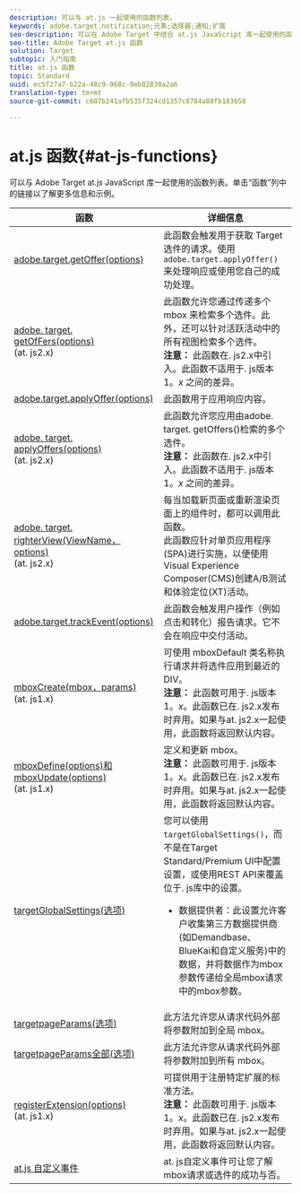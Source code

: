 ```yaml
---
description: 可以与 at.js 一起使用的函数列表。
keywords: adobe.target.notification;元素;选择器;通知;扩展
seo-description: 可以在 Adobe Target 中结合 at.js JavaScript 库一起使用的函数列表。
seo-title: Adobe Target at.js 函数
solution: Target
subtopic: 入门指南
title: at.js 函数
topic: Standard
uuid: ec5f27a7-b22a-48c9-968c-9eb02830a2a6
translation-type: tm+mt
source-git-commit: c607b241afb535f324cd1357c8784a88fb183658

---
```



# at.js 函数{#at-js-functions}

可以与 Adobe Target at.js JavaScript 库一起使用的函数列表。单击“函数”列中的链接以了解更多信息和示例。

| 函数 | 详细信息 |
| --- | --- | 
| [adobe.target.getOffer(options)](/help/c-implementing-target/c-implementing-target-for-client-side-web/adobe-target-getoffer.md) | 此函数会触发用于获取 Target 选件的请求。使用 `adobe.target.applyOffer()` 来处理响应或使用您自己的成功处理。 |
| [adobe. target. getOfFers(options)](/help/c-implementing-target/c-implementing-target-for-client-side-web/adobe-target-getoffers-atjs-2.md)<br>(at. js2.x) | 此函数允许您通过传递多个 mbox 来检索多个选件。此外，还可以针对活跃活动中的所有视图检索多个选件。<br>**注意：** 此函数在. js2.x中引入。此函数不适用于. js版本1。*x* 之间的差异。 |
| [adobe.target.applyOffer(options)](/help/c-implementing-target/c-implementing-target-for-client-side-web/adobe-target-applyoffer.md) | 此函数用于应用响应内容。 |
| [adobe. target. applyOffers(options)](/help/c-implementing-target/c-implementing-target-for-client-side-web/adobe-target-applyoffers-atjs-2.md)<br>(at. js2.x) | 此函数允许您应用由adobe. target. getOffers()检索的多个选件。<br>**注意：** 此函数在. js2.x中引入。此函数不适用于. js版本1。*x* 之间的差异。 |
| [adobe. target. righterView(ViewName，options)](/help/c-implementing-target/c-implementing-target-for-client-side-web/adobe-target-triggerview-atjs-2.md)<br>(at. js2.x) | 每当加载新页面或重新渲染页面上的组件时，都可以调用此函数。<br> 此函数应针对单页应用程序(SPA)进行实施，以便使用Visual Experience Composer(CMS)创建A/B测试和体验定位(XT)活动。 |
| [adobe.target.trackEvent(options)](/help/c-implementing-target/c-implementing-target-for-client-side-web/adobe-target-trackevent.md) | 此函数会触发用户操作（例如点击和转化）报告请求。它不会在响应中交付活动。 |
| [mboxCreate(mbox，params)](/help/c-implementing-target/c-implementing-target-for-client-side-web/mboxcreate-atjs.md)<br>(at. js1.x) | 可使用 mboxDefault 类名称执行请求并将选件应用到最近的 DIV。<br>**注意：** 此函数可用于. js版本1。*x*。此函数已在. js2.x发布时弃用。如果与at. js2.x一起使用，此函数将返回默认内容。 |
| [mboxDefine(options)和mboxUpdate(options)](/help/c-implementing-target/c-implementing-target-for-client-side-web/mboxdefine-mboxupdate-atjs-1x.md)<br>(at. js1.x) | 定义和更新 mbox。<br>**注意：** 此函数可用于. js版本1。*x*。此函数已在. js2.x发布时弃用。如果与at. js2.x一起使用，此函数将返回默认内容。 |
| [targetGlobalSettings(选项)](/help/c-implementing-target/c-implementing-target-for-client-side-web/targetgobalsettings.md) | 您可以使用 `targetGlobalSettings()`，而不是在Target Standard/Premium UI中配置设置，或使用REST API来覆盖位于. js库中的设置。<ul><li>数据提供者：此设置允许客户收集第三方数据提供商(如Demandbase、BlueKai和自定义服务)中的数据，并将数据作为mbox参数传递给全局mbox请求中的mbox参数。</li></ul> |
| [targetpageParams(选项)](/help/c-implementing-target/c-implementing-target-for-client-side-web/targetpageparams.md) | 此方法允许您从请求代码外部将参数附加到全局 mbox。 |
| [targetpageParams全部(选项)](/help/c-implementing-target/c-implementing-target-for-client-side-web/targetpageparamsall.md) | 此方法允许您从请求代码外部将参数附加到所有 mbox。 |
| [registerExtension(options)](/help/c-implementing-target/c-implementing-target-for-client-side-web/registerextension-atjs-1x.md)<br>(at. js1.x) | 可提供用于注册特定扩展的标准方法。<br>**注意：** 此函数可用于. js版本1。*x*。此函数已在. js2.x发布时弃用。如果与at. js2.x一起使用，此函数将返回默认内容。 |
| [at.js 自定义事件](/help/c-implementing-target/c-implementing-target-for-client-side-web/atjs-custom-events.md) | at. js自定义事件可让您了解mbox请求或选件的成功与否。 |
